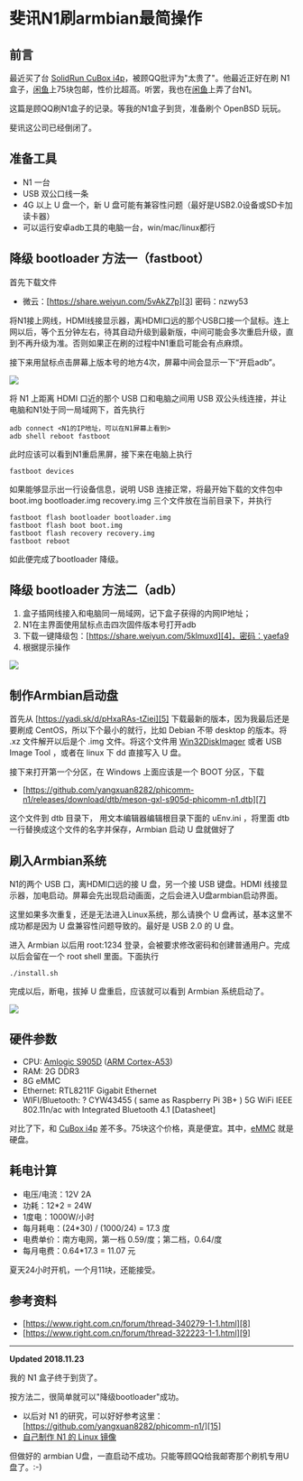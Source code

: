 # 斐讯N1刷armbian最简操作


## 前言

最近买了台 [SolidRun CuBox i4p][1]，被顾QQ批评为"太贵了"。他最近正好在刷 N1盒子，[闲鱼][2]上75块包邮，性价比超高。听罢，我也在[闲鱼][2]上弄了台N1。

这篇是顾QQ刷N1盒子的记录。等我的N1盒子到货，准备刷个 OpenBSD 玩玩。

斐讯这公司已经倒闭了。


## 准备工具

 * N1 一台
 * USB 双公口线一条
 * 4G 以上 U 盘一个，新 U 盘可能有兼容性问题（最好是USB2.0设备或SD卡加读卡器）
 * 可以运行安卓adb工具的电脑一台，win/mac/linux都行


## 降级 bootloader 方法一（fastboot）

首先下载文件 

 * 微云：[https://share.weiyun.com/5vAkZ7p][3] 密码：nzwy53

将N1接上网线，HDMI线接显示器，离HDMI口远的那个USB口接一个鼠标。连上网以后，等个五分钟左右，待其自动升级到最新版，中间可能会多次重启升级，直到不再升级为准。否则如果正在刷的过程中N1重启可能会有点麻烦。

接下来用鼠标点击屏幕上版本号的地方4次，屏幕中间会显示一下“开启adb”。

![](2018_11_19_armbian_on_n1_box_image_01.png)

将 N1 上距离 HDMI 口近的那个 USB 口和电脑之间用 USB 双公头线连接，并让电脑和N1处于同一局域网下，首先执行

```
adb connect <N1的IP地址，可以在N1屏幕上看到>
adb shell reboot fastboot
```

此时应该可以看到N1重启黑屏，接下来在电脑上执行

```
fastboot devices
```

如果能够显示出一行设备信息，说明 USB 连接正常，将最开始下载的文件包中 boot.img bootloader.img recovery.img 三个文件放在当前目录下，并执行

```
fastboot flash bootloader bootloader.img
fastboot flash boot boot.img
fastboot flash recovery recovery.img
fastboot reboot
```

如此便完成了bootloader 降级。


## 降级 bootloader 方法二（adb）

1. 盒子插网线接入和电脑同一局域网，记下盒子获得的内网IP地址；
2. N1在主界面使用鼠标点击四次固件版本号打开adb
3. 下载一键降级包：[https://share.weiyun.com/5klmuxd][4]，密码：yaefa9
4. 根据提示操作

![](2018_11_19_armbian_on_n1_box_image_02.png)


## 制作Armbian启动盘

首先从 [https://yadi.sk/d/pHxaRAs-tZiei][5] 下载最新的版本，因为我最后还是要刷成 CentOS，所以下个最小的就行，比如 Debian 不带 desktop 的版本。将 .xz 文件解开以后是个 .img 文件。将这个文件用 [Win32DiskImager][6] 或者 USB Image Tool ，或者在 linux 下 dd 直接写入 U 盘。

接下来打开第一个分区，在 Windows 上面应该是一个 BOOT 分区，下载 

 * [https://github.com/yangxuan8282/phicomm-n1/releases/download/dtb/meson-gxl-s905d-phicomm-n1.dtb][7]

这个文件到 dtb 目录下， 用文本编辑器编辑根目录下面的 uEnv.ini ，将里面 dtb 一行替换成这个文件的名字并保存，Armbian 启动 U 盘就做好了


## 刷入Armbian系统

N1的两个 USB 口，离HDMI口远的接 U 盘，另一个接 USB 键盘。HDMI 线接显示器，加电启动。屏幕会先出现启动画面，之后会进入U盘armbian启动界面。

这里如果多次重复，还是无法进入Linux系统，那么请换个 U 盘再试，基本这里不成功都是因为 U 盘兼容性问题导致的。最好是 USB 2.0 的 U 盘。

进入 Armbian 以后用 root:1234 登录，会被要求修改密码和创建普通用户。完成以后会留在一个 root shell 里面。下面执行

```
./install.sh
```

完成以后，断电，拔掉 U 盘重启，应该就可以看到 Armbian 系统启动了。

![](2018_11_19_armbian_on_n1_box_image_03.png)


## 硬件参数

 * CPU: [Amlogic S905D][13] ([ARM Cortex-A53][12])
 * RAM: 2G DDR3
 * 8G eMMC
 * Ethernet: RTL8211F Gigabit Ethernet
 * WIFI/Bluetooth: ? CYW43455 ( same as Raspberry Pi 3B+ ) 5G WiFi IEEE 802.11n/ac with Integrated Bluetooth 4.1 [Datasheet]

对比了下，和 [CuBox i4p][1] 差不多。75块这个价格，真是便宜。其中，[eMMC][11] 就是硬盘。


## 耗电计算

 * 电压/电流：12V 2A
 * 功耗：12*2 = 24W
 * 1度电：1000W/小时
 * 每月耗电：(24*30) / (1000/24) = 17.3 度
 * 电费单价：南方电网，第一档 0.59/度；第二档，0.64/度
 * 每月电费：0.64*17.3 = 11.07 元

夏天24小时开机，一个月11块，还能接受。


## 参考资料

 * [https://www.right.com.cn/forum/thread-340279-1-1.html][8]
 * [https://www.right.com.cn/forum/thread-322223-1-1.html][9]

----------------------------

**Updated 2018.11.23**

我的 N1 盒子终于到货了。

按方法二，很简单就可以"降级bootloader"成功。

* 以后对 N1 的研究，可以好好参考这里：[https://github.com/yangxuan8282/phicomm-n1/][15]
* [自己制作 N1 的 Linux 镜像][16]

但做好的 armbian U盘，一直启动不成功。只能等顾QQ给我邮寄那个刷机专用U盘了。:-)


[1]:https://www.solid-run.com/product/SRMX6QDWT1D02GE008X00CE/
[2]:https://2.taobao.com/
[3]:https://share.weiyun.com/5vAkZ7p
[4]:https://share.weiyun.com/5klmuxd
[5]:https://yadi.sk/d/pHxaRAs-tZiei
[6]:https://sourceforge.net/projects/win32diskimager/
[7]:https://github.com/yangxuan8282/phicomm-n1/releases/download/dtb/meson-gxl-s905d-phicomm-n1.dtb
[8]:https://www.right.com.cn/forum/thread-340279-1-1.html
[9]:https://www.right.com.cn/forum/thread-322223-1-1.html
[10]:http://www.cypress.com/documentation/datasheets/cyw43455-single-chip-5g-wifi-ieee-80211nac-macbaseband-radio-integrated
[11]:https://www.kingston.com/en/embedded/eMMC
[12]:https://developer.arm.com/products/processors/cortex-a/cortex-a53
[13]:http://mxqproject.com/amlogic-s912-vs-s905/
[14]:https://developer.android.com/studio/#downloads
[15]:https://github.com/yangxuan8282/phicomm-n1/
[16]:https://github.com/yangxuan8282/phicomm-n1/wiki/%E8%87%AA%E5%B7%B1%E5%88%B6%E4%BD%9C-N1-%E7%9A%84-Linux-%E9%95%9C%E5%83%8F
